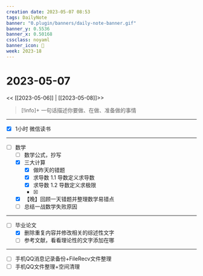 ```yaml
---
creation date: 2023-05-07 08:53
tags: DailyNote
banner: "0.plugin/banners/daily-note-banner.gif"
banner_y: 0.5536
banner_x: 0.50168
cssclass: noyaml
banner_icon: 💌
week: 2023-18
---
```


# 2023-05-07

<< [[2023-05-06]] | [[2023-05-08]]>>


> [!info]+ 一句话描述你要做、在做、准备做的事情
> 

---

- [x] 1小时 微信读书

---

- [ ] 数学
	- [ ] 数学公式，抄写
	- [x] 三大计算
		- [x] 做昨天的错题
		- [x] 求导数 1.1 导数定义求导数
		- [x] 求导数 1.2 导数定义求极限
		- [x] 
	- [x] 【晚】回顾一天错题并整理数学易错点
	- [ ] 总结一战数学失败原因

---

- [ ] 毕业论文
	- [x] 删除重复内容并修改相关的综述性文字
	- [ ] 参考文献，看看理论性的文字添加在哪

---

- [ ] 手机QQ消息记录备份+FileRecv文件整理
- [ ] 手机QQ文件整理+空间清理